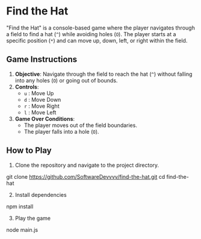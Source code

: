 # Find the Hat

"Find the Hat" is a console-based game where the player navigates through a field to find a hat (`^`) while avoiding holes (`O`). The player starts at a specific position (`*`) and can move up, down, left, or right within the field.

## Game Instructions

1. **Objective**: Navigate through the field to reach the hat (`^`) without falling into any holes (`O`) or going out of bounds.
2. **Controls**:
   - `u` : Move Up
   - `d` : Move Down
   - `r` : Move Right
   - `l` : Move Left
3. **Game Over Conditions**:
   - The player moves out of the field boundaries.
   - The player falls into a hole (`O`).

## How to Play

1. Clone the repository and navigate to the project directory.

git clone https://github.com/SoftwareDevvvv/find-the-hat.git
cd find-the-hat

2. Install dependencies 

npm install

3. Play the game

node main.js
